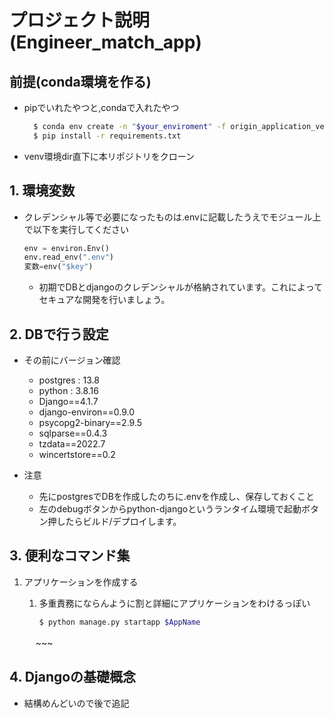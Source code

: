 # プロジェクト説明(Engineer_match_app)

## 前提(conda環境を作る)
  - pipでいれたやつと,condaで入れたやつ
    ~~~ bash
      $ conda env create -n "$your_enviroment" -f origin_application_venv.yml
      $ pip install -r requirements.txt
    ~~~
  - venv環境dir直下に本リポジトリをクローン


## 1. 環境変数

- クレデンシャル等で必要になったものは.envに記載したうえでモジュール上で以下を実行してください

    ~~~ python
    env = environ.Env()
    env.read_env(".env")
    変数=env("$key")
    ~~~

    - 初期でDBとdjangoのクレデンシャルが格納されています。これによってセキュアな開発を行いましょう。


## 2. DBで行う設定

- その前にバージョン確認
  - postgres : 13.8
  - python : 3.8.16
  - Django==4.1.7
  - django-environ==0.9.0
  - psycopg2-binary==2.9.5
  - sqlparse==0.4.3
  - tzdata==2022.7
  - wincertstore==0.2

- 注意
  - 先にpostgresでDBを作成したのちに.envを作成し、保存しておくこと
  - 左のdebugボタンからpython-djangoというランタイム環境で起動ボタン押したらビルド/デプロイします。

## 3. 便利なコマンド集
1. アプリケーションを作成する
   1. 多重責務にならんように割と詳細にアプリケーションをわけるっぽい

         ~~~ bash
         $ python manage.py startapp $AppName
   　    ~~~
## 4. Djangoの基礎概念

 - 結構めんどいので後で追記
